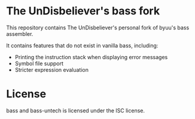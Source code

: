 The UnDisbeliever's bass fork
=============================

This repository contains The UnDisbeliever's personal fork of byuu's bass assembler.

It contains features that do not exist in vanilla bass, including:
 * Printing the instruction stack when displaying error messages
 * Symbol file support
 * Stricter expression evaluation


License
=======

bass and bass-untech is licensed under the ISC license.

